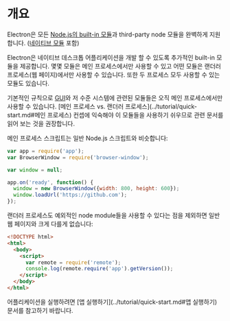 # 개요

Electron은 모든 [Node.js의 built-in 모듈](http://nodejs.org/api/)과 third-party node 모듈을 완벽하게 지원합니다. ([네이티브 모듈](../tutorial/using-native-node-modules.md) 포함)

Electron은 네이티브 데스크톱 어플리케이션을 개발 할 수 있도록 추가적인 built-in 모듈을 제공합니다.
몇몇 모듈은 메인 프로세스에서만 사용할 수 있고 어떤 모듈은 랜더러 프로세스(웹 페이지)에서만 사용할 수 있습니다.
또한 두 프로세스 모두 사용할 수 있는 모듈도 있습니다.

기본적인 규칙으로 [GUI](https://en.wikipedia.org/wiki/Graphical_user_interface)와 저 수준 시스템에 관련된 모듈들은 오직 메인 프로세스에서만 사용할 수 있습니다.
[메인 프로세스 vs. 랜더러 프로세스](../tutorial/quick-start.md#메인 프로세스) 컨셉에 익숙해야 이 모듈들을 사용하기 쉬우므로 관련 문서를 읽어 보는 것을 권장합니다.

메인 프로세스 스크립트는 일반 Node.js 스크립트와 비슷합니다:

```javascript
var app = require('app');
var BrowserWindow = require('browser-window');

var window = null;

app.on('ready', function() {
  window = new BrowserWindow({width: 800, height: 600});
  window.loadUrl('https://github.com');
});
```

랜더러 프로세스도 예외적인 node module들을 사용할 수 있다는 점을 제외하면 일반 웹 페이지와 크게 다를게 없습니다:

```html
<!DOCTYPE html>
<html>
  <body>
    <script>
      var remote = require('remote');
      console.log(remote.require('app').getVersion());
    </script>
  </body>
</html>
```

어플리케이션을 실행하려면 [앱 실행하기](../tutorial/quick-start.md#앱 실행하기) 문서를 참고하기 바랍니다.
